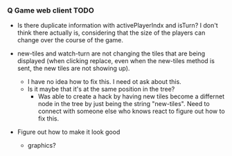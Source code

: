 ### Q Game web client TODO ###
  * Is there duplicate information with activePlayerIndx and isTurn? I don't think there actually is, considering that the size of the players can change over the course of the game.

  * new-tiles and watch-turn are not changing the tiles that are being displayed (when clicking replace, even when the new-tiles method is sent, the new tiles are not showing up). 
    * I have no idea how to fix this. I need ot ask about this. 
    * Is it maybe that it's at the same position in the tree?
      * Was able to create a hack by having new tiles become a differnet node in the tree by just being the string "new-tiles". Need to connect with someone else who knows react to figure out how to fix this.
  
  * Figure out how to make it look good
    * graphics?